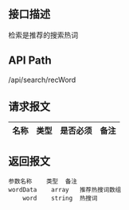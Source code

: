 ## 接口描述
检索是推荐的搜索热词
## API Path
/api/search/recWord
## 请求报文
|名称         |类型           |是否必须   |备注                                 |
|-------------|:--------------|:---------:|:------------------------------------|
## 返回报文
    参数名称	类型	备注
    wordData	array	推荐热搜词数组
    	word	string	热搜词
